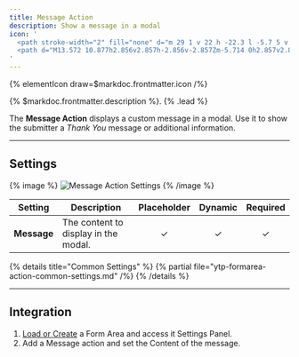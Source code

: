 ```yaml
---
title: Message Action
description: Show a message in a modal
icon: '
  <path stroke-width="2" fill="none" d="m 29 1 v 22 h -22.3 l -5.7 5 v -27 z"/>
  <path d="M13.572 10.877h2.856v2.857h-2.856v-2.857Zm-5.714 0h2.857v2.857H7.858v-2.857Zm11.426 0h2.858v2.857h-2.858v-2.857Z"/>
'
---
```


{% elementIcon draw=$markdoc.frontmatter.icon /%}

{% $markdoc.frontmatter.description %}. {% .lead %}

The **Message Action** displays a custom message in a modal. Use it to show the submitter a *Thank You* message or additional information.

---

## Settings

{% image %}
![Message Action Settings](/assets/ytp/forms/action-message-settings.webp)
{% /image %}

| Setting | Description | Placeholder | Dynamic | Required |
| ------- | ----------- | :---------: | :-----: | :------: |
| **Message** | The content to display in the modal. | &#x2713; | &#x2713; | &#x2713; |

{% details title="Common Settings" %}
    {% partial file="ytp-formarea-action-common-settings.md" /%}
{% /details %}

---

## Integration

1. [Load or Create](../integration) a Form Area and access it Settings Panel.
1. Add a Message action and set the Content of the message.

